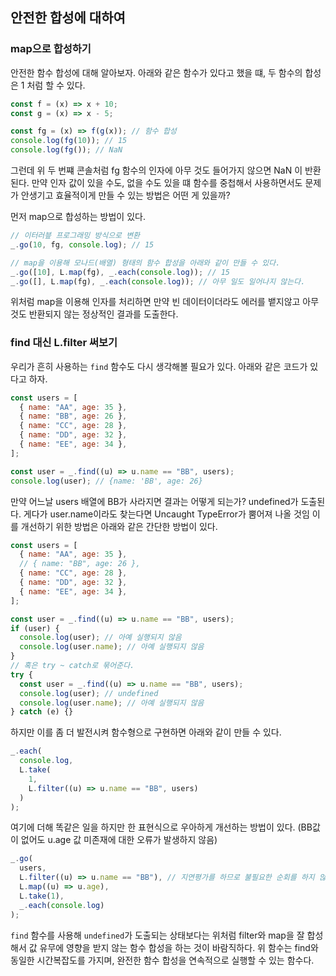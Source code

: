 ﻿## 안전한 합성에 대하여

### map으로 합성하기

안전한 함수 합성에 대해 알아보자.
아래와 같은 함수가 있다고 했을 떄, 두 함수의 합성은 1 처럼 할 수 있다.

```jsx
const f = (x) => x + 10;
const g = (x) => x - 5;

const fg = (x) => f(g(x)); // 함수 합성
console.log(fg(10)); // 15
console.log(fg()); // NaN
```

그런데 위 두 번쨰 콘솔처럼 fg 함수의 인자에 아무 것도 들어가지 않으면 NaN 이 반환된다.
만약 인자 값이 있을 수도, 없을 수도 있을 떄 함수를 중첩해서 사용하면서도 문제가 안생기고 효율적이게 만들 수 있는 방법은 어떤 게 있을까?

먼저 map으로 합성하는 방법이 있다.

```jsx
// 이터러븦 프로그래밍 방식으로 변환
_.go(10, fg, console.log); // 15

// map을 이용해 모나드(배열) 형태의 함수 합성을 아래와 같이 만들 수 있다.
_.go([10], L.map(fg), _.each(console.log)); // 15
_.go([], L.map(fg), _.each(console.log)); // 아무 일도 일어나지 않는다.
```

위처럼 map을 이용해 인자를 처리하면 만약 빈 데이터이더라도 에러를 뱉지않고 아무것도 반환되지 않는 정상적인 결과를 도출한다.

### find 대신 L.filter 써보기

우리가 흔히 사용하는 `find` 함수도 다시 생각해볼 필요가 있다. 아래와 같은 코드가 있다고 하자.

```jsx
const users = [
  { name: "AA", age: 35 },
  { name: "BB", age: 26 },
  { name: "CC", age: 28 },
  { name: "DD", age: 32 },
  { name: "EE", age: 34 },
];

const user = _.find((u) => u.name == "BB", users);
console.log(user); // {name: 'BB', age: 26}
```

만약 어느날 users 배열에 BB가 사라지면 결과는 어떻게 되는가? undefined가 도출된다.
게다가 user.name이라도 찾는다면 Uncaught TypeError가 뿜어져 나올 것임
이를 개선하기 위한 방법은 아래와 같은 간단한 방법이 있다.

```jsx
const users = [
  { name: "AA", age: 35 },
  // { name: "BB", age: 26 },
  { name: "CC", age: 28 },
  { name: "DD", age: 32 },
  { name: "EE", age: 34 },
];

const user = _.find((u) => u.name == "BB", users);
if (user) {
  console.log(user); // 아예 실행되지 않음
  console.log(user.name); // 아예 실행되지 않음
}
// 혹은 try ~ catch로 묶어준다.
try {
  const user = _.find((u) => u.name == "BB", users);
  console.log(user); // undefined
  console.log(user.name); // 아예 실행되지 않음
} catch (e) {}
```

하지만 이를 좀 더 발전시켜 함수형으로 구현하면 아래와 같이 만들 수 있다.

```jsx
_.each(
  console.log,
  L.take(
    1,
    L.filter((u) => u.name == "BB", users)
  )
);
```

여기에 더해 똑같은 일을 하지만 한 표현식으로 우아하게 개선하는 방법이 있다. (BB값이 없어도 u.age 값 미존재에 대한 오류가 발생하지 않음)

```jsx
_.go(
  users,
  L.filter((u) => u.name == "BB"), // 지연평가를 하므로 불필요한 순회를 하지 않음
  L.map((u) => u.age),
  L.take(1),
  _.each(console.log)
);
```

`find` 함수를 사용해 `undefined`가 도출되는 상태보다는 위처럼 filter와 map을 잘 합성해서 값 유무에 영향을 받지 않는 함수 합성을 하는 것이 바람직하다. 위 함수는 find와 동일한 시간복잡도를 가지며, 완전한 함수 합성을 연속적으로 실행할 수 있는 함수다.
